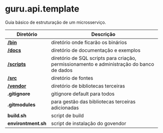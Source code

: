 # guru.api.template

Guia básico de estruturação de um microsserviço.

**Diretório** | **Descrição**
--- | ---
**[/bin](bin/README.md)** | diretório onde ficarão os binários <br/>
**[/docs](docs/README.md)** | diretório de documentação e exemplos <br/>
**[/scripts](scripts/README.md)** | diretório de SQL scripts para criação, permissionamento e administração do banco de dados <br/>
**[/src](src/README.md)** | diretório de fontes <br/>
**[/vendor](vendor/README.md)** | diretório de bibliotecas terceiras <br/>
**.gitignore** | gitignore default para todos <br/>
**.gitmodules** | para gestão das bibliotecas terceiras adicionadas <br/>
**build.sh** | script de build <br/>
**environtment.sh** | script de instalação do govendor <br/>